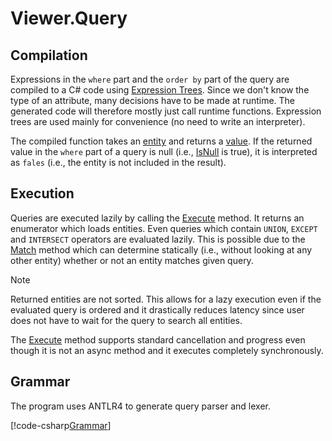 # Viewer.Query

## Compilation

Expressions in the `where` part and the `order by` part of the query are compiled to a C# code using [Expression Trees](https://docs.microsoft.com/en-us/dotnet/csharp/programming-guide/concepts/expression-trees/). Since we don't know the type of an attribute, many decisions have to be made at runtime. The generated code will therefore mostly just call runtime functions. Expression trees are used mainly for convenience (no need to write an interpreter). 

The compiled function takes an [entity](xref:Viewer.Data.IEntity) and returns a [value](xref:Viewer.Data.BaseValue). If the returned value in the `where` part of a query is null (i.e., [IsNull](xref:Viewer.Data.BaseValue#Viewer_Data_BaseValue_IsNull) is true), it is interpreted as `fales` (i.e., the entity is not included in the result).

## Execution

Queries are executed lazily by calling the [Execute](xref:Viewer.Query.IExecutableQuery) method. It returns an enumerator which loads entities. Even queries which contain `UNION`, `EXCEPT` and `INTERSECT` operators are evaluated lazily. This is possible due to the [Match](xref:Viewer.Query.IExecutableQuery) method which can determine statically (i.e., without looking at any other entity) whether or not an entity matches given query.

> [!NOTE]
> Returned entities are not sorted. This allows for a lazy execution even if the evaluated query is ordered and it drastically reduces latency since user does not have to wait for the query to search all entities.

The [Execute](xref:Viewer.Query.IExecutableQuery) method supports standard cancellation and progress even though it is not an async method and it executes completely synchronously.  

## Grammar

The program uses ANTLR4 to generate query parser and lexer. 

[!code-csharp[Grammar](../../../Viewer.Query/Query.g4)]